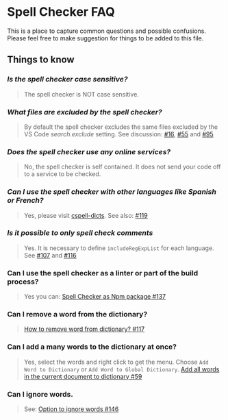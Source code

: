 # Spell Checker FAQ
This is a place to capture common questions and possible confusions. Please feel free to make suggestion for things to be added to this file.

## Things to know
### *Is the spell checker case sensitive?*
> The spell checker is NOT case sensitive.

### *What files are excluded by the spell checker?*
> By default the spell checker excludes the same files excluded by the VS Code *search.exclude* setting.  See discussion: [#16](https://github.com/Jason-Rev/vscode-spell-checker/issues/16), [#55](https://github.com/Jason-Rev/vscode-spell-checker/issues/55) and [#95](https://github.com/Jason-Rev/vscode-spell-checker/issues/95)

### *Does the spell checker use any online services?*
> No, the spell checker is self contained. It does not send your code off to a service to be checked.

### *Can I use the spell checker with other languages like Spanish or French?*
> Yes, please visit [cspell-dicts](https://github.com/Jason3S/cspell-dicts).
> See also: [#119](https://github.com/Jason-Rev/vscode-spell-checker/issues/119)

### *Is it possible to only spell check comments*
> Yes. It is necessary to define `includeRegExpList` for each language. See [#107](https://github.com/Jason-Rev/vscode-spell-checker/issues/107) and [#116](https://github.com/Jason-Rev/vscode-spell-checker/issues/116)

### Can I use the spell checker as a linter or part of the build process?
> Yes you can: [Spell Checker as Npm package #137](https://github.com/Jason-Rev/vscode-spell-checker/issues/137)

### Can I remove a word from the dictionary?
> [How to remove word from dictionary? #117](https://github.com/Jason-Rev/vscode-spell-checker/issues/117)

### Can I add a many words to the dictionary at once?
> Yes, select the words and right click to get the menu. Choose `Add Word to Dictionary` or `Add Word to Global Dictionary`. [Add all words in the current document to dictionary #59](https://github.com/Jason-Rev/vscode-spell-checker/issues/59)

### Can I ignore words.
> See: [Option to ignore words #146](https://github.com/Jason-Rev/vscode-spell-checker/issues/146)
